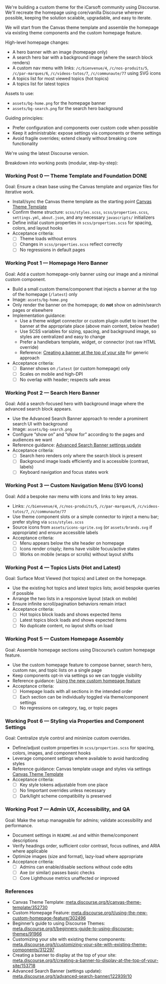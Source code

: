 We're building a custom theme for the iCarsoft community using Discourse.
We'll recreate the homepage using core/vanilla Discourse wherever possible, keeping the solution scalable, upgradable, and easy to iterate.

We will start from the Canvas theme template and assemble the homepage via existing theme components and the custom homepage feature.

High-level homepage changes:
- A hero banner with an image (homepage only)
- A search hero bar with a background image (where the search block renders)
- A custom nav menu with links: `/c/bienvenue/4`, `/c/nos-produits/5`, `/c/par-marques/6`, `/c/videos-tutos/7`, `/c/communaute/77` using SVG icons
- A topics list for most viewed topics (hot topics)
- A topics list for latest topics

Assets to use:
- `assets/bg-home.png` for the homepage banner
- `assets/bg-search.png` for the search hero background

Guiding principles:
- Prefer configuration and components over custom code when possible
- Keep it administrable: expose settings via components or theme settings
- Avoid fragile overrides; extend cleanly without breaking core functionality

We're using the latest Discourse version.

Breakdown into working posts (modular, step-by-step):

### Working Post 0 — Theme Template and Foundation **DONE**
Goal: Ensure a clean base using the Canvas template and organize files for iterative work.
- Install/sync the Canvas theme template as the starting point [Canvas Theme Template](https://meta.discourse.org/t/canvas-theme-template/352730)
- Confirm theme structure: `scss/styles.scss`, `scss/properties.scss`, `settings.yml`, `about.json`, and any necessary `javascripts/` initializers
- Define initial custom properties in `scss/properties.scss` for spacing, colors, and layout hooks
- Acceptance criteria:
  - [ ] Theme loads without errors
  - [ ] Changes in `scss/properties.scss` reflect correctly
  - [ ] No regressions in default pages

### Working Post 1 — Homepage Hero Banner
Goal: Add a custom homepage-only banner using our image and a minimal custom component.
- Build a small custom theme/component that injects a banner at the top of the homepage (`/latest`) only
- Image: `assets/bg-home.png`
- Only render the banner on the homepage; do **not** show on admin/search pages or elsewhere
- Implementation guidance:
  - Use a theme widget connector or custom plugin outlet to insert the banner at the appropriate place (above main content, below header)
  - Use SCSS variables for sizing, spacing, and background image, so styles are centralized and easy to change
  - Prefer a handlebars template, widget, or connector (not raw HTML override)
  - Reference: [Creating a banner at the top of your site](https://meta.discourse.org/t/creating-a-banner-to-display-at-the-top-of-your-site/153718) for generic approach
- Acceptance criteria:
  - [ ] Banner shows on `/latest` (or custom homepage) only
  - [ ] Scales on mobile and high-DPI
  - [ ] No overlap with header; respects safe areas

### Working Post 2 — Search Hero Banner
Goal: Add a search-focused hero with background image where the advanced search block appears.
- Use the Advanced Search Banner approach to render a prominent search UI with background
- Image: `assets/bg-search.png`
- Configure “show on” and “show for” according to the pages and audiences we want
- Reference guidance: [Advanced Search Banner settings update](https://meta.discourse.org/t/advanced-search-banner/122939/10)
- Acceptance criteria:
  - [ ] Search hero renders only where the search block is present
  - [ ] Background image loads efficiently and is accessible (contrast, labels)
  - [ ] Keyboard navigation and focus states work

### Working Post 3 — Custom Navigation Menu (SVG Icons)
Goal: Add a bespoke nav menu with icons and links to key areas.
- Links: `/c/bienvenue/4`, `/c/nos-produits/5`, `/c/par-marques/6`, `/c/videos-tutos/7`, `/c/communaute/77`
- Use theme component slots or a simple connector to inject a menu bar; prefer styling via `scss/styles.scss`
- Source icons from `assets/icons-sprite.svg` (or `assets/brands.svg` if appropriate) and ensure accessible labels
- Acceptance criteria:
  - [ ] Menu appears below the site header on homepage
  - [ ] Icons render crisply; items have visible focus/active states
  - [ ] Works on mobile (wraps or scrolls) without layout shifts

### Working Post 4 — Topics Lists (Hot and Latest)
Goal: Surface Most Viewed (hot topics) and Latest on the homepage.
- Use the existing hot topics and latest topics lists; avoid bespoke queries if possible
- Arrange the two lists in a responsive layout (stack on mobile)
- Ensure infinite scroll/pagination behaviors remain intact
- Acceptance criteria:
  - [ ] Hot topics block loads and shows expected items
  - [ ] Latest topics block loads and shows expected items
  - [ ] No duplicate content, no layout shifts on load

### Working Post 5 — Custom Homepage Assembly
Goal: Assemble homepage sections using Discourse’s custom homepage feature.
- Use the custom homepage feature to compose banner, search hero, custom nav, and topic lists on a single page
- Keep components opt-in via settings so we can toggle visibility
- Reference guidance: [Using the new custom homepage feature](https://meta.discourse.org/t/using-the-new-custom-homepage-feature/302496)
- Acceptance criteria:
  - [ ] Homepage loads with all sections in the intended order
  - [ ] Each section can be individually toggled via theme/component settings
  - [ ] No regressions on category, tag, or topic pages

### Working Post 6 — Styling via Properties and Component Settings
Goal: Centralize style control and minimize custom overrides.
- Define/adjust custom properties in `scss/properties.scss` for spacing, colors, images, and component hooks
- Leverage component settings where available to avoid hardcoding styles
- Reference guidance: Canvas template usage and styles via settings [Canvas Theme Template](https://meta.discourse.org/t/canvas-theme-template/352730)
- Acceptance criteria:
  - [ ] Key style tokens adjustable from one place
  - [ ] No !important overrides unless necessary
  - [ ] Dark/light scheme compatibility is preserved

### Working Post 7 — Admin UX, Accessibility, and QA
Goal: Make the setup manageable for admins; validate accessibility and performance.
- Document settings in `README.md` and within theme/component descriptions
- Verify headings order, sufficient color contrast, focus outlines, and ARIA where applicable
- Optimize images (size and format), lazy-load where appropriate
- Acceptance criteria:
  - [ ] Admins can enable/disable sections without code edits
  - [ ] Axe (or similar) passes basic checks
  - [ ] Core Lighthouse metrics unaffected or improved

### References
- Canvas Theme Template: [meta.discourse.org/t/canvas-theme-template/352730](https://meta.discourse.org/t/canvas-theme-template/352730)
- Custom Homepage Feature: [meta.discourse.org/t/using-the-new-custom-homepage-feature/302496](https://meta.discourse.org/t/using-the-new-custom-homepage-feature/302496)
- Beginner’s guide to using Discourse Themes: [meta.discourse.org/t/beginners-guide-to-using-discourse-themes/91966](https://meta.discourse.org/t/beginners-guide-to-using-discourse-themes/91966)
- Customizing your site with existing theme components: [meta.discourse.org/t/customizing-your-site-with-existing-theme-components/312297](https://meta.discourse.org/t/customizing-your-site-with-existing-theme-components/312297)
- Creating a banner to display at the top of your site: [meta.discourse.org/t/creating-a-banner-to-display-at-the-top-of-your-site/153718](https://meta.discourse.org/t/creating-a-banner-to-display-at-the-top-of-your-site/153718)
- Advanced Search Banner (settings update): [meta.discourse.org/t/advanced-search-banner/122939/10](https://meta.discourse.org/t/advanced-search-banner/122939/10)